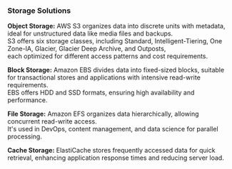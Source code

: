 ### Storage Solutions

**Object Storage:** AWS S3 organizes data into discrete units with metadata, ideal for unstructured data like media files and backups.  
S3 offers six storage classes, including Standard, Intelligent-Tiering, One Zone-IA, Glacier, Glacier Deep Archive, and Outposts,  
each optimized for different access patterns and cost requirements.

**Block Storage:** Amazon EBS divides data into fixed-sized blocks, suitable for transactional stores and applications with intensive read-write requirements.  
EBS offers HDD and SSD formats, ensuring high availability and performance.

**File Storage:** Amazon EFS organizes data hierarchically, allowing concurrent read-write access.  
It's used in DevOps, content management, and data science for parallel processing.

**Cache Storage:** ElastiCache stores frequently accessed data for quick retrieval, enhancing application response times and reducing server load.
